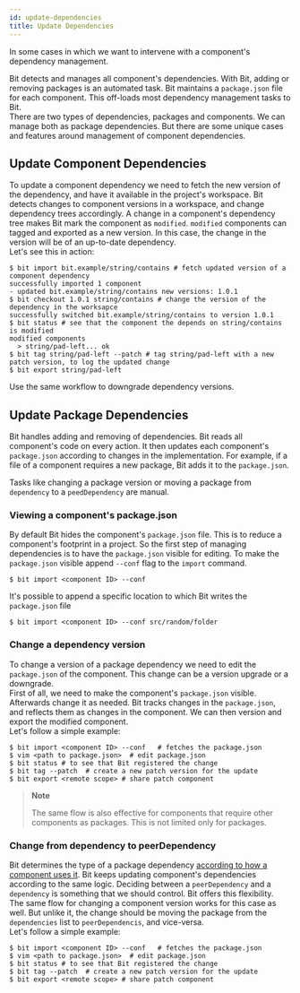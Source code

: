 ```yaml
---
id: update-dependencies
title: Update Dependencies
---
```


In some cases in which we want to intervene with a component's dependency management.

Bit detects and manages all component's dependencies. With Bit, adding or removing packages is an automated task. Bit maintains a `package.json` file for each component. This off-loads most dependency management tasks to Bit.  
There are two types of dependencies, packages and components. We can manage both as package dependencies. But there are some unique cases and features around management of component dependencies.

## Update Component Dependencies

To update a component dependency we need to fetch the new version of the dependency, and have it available in the project's workspace. Bit detects changes to component versions in a workspace, and change dependency trees accordingly. A change in a component's dependency tree makes Bit mark the component as `modified`. `modified` components can tagged and exported as a new version. In this case, the change in the version will be of an up-to-date dependency.  
Let's see this in action:

```shell
$ bit import bit.example/string/contains # fetch updated version of a component dependency
successfully imported 1 component
- updated bit.example/string/contains new versions: 1.0.1
$ bit checkout 1.0.1 string/contains # change the version of the dependency in the worksapce
successfully switched bit.example/string/contains to version 1.0.1
$ bit status # see that the component the depends on string/contains is modified
modified components
  > string/pad-left... ok
$ bit tag string/pad-left --patch # tag string/pad-left with a new patch version, to log the updated change
$ bit export string/pad-left
```

Use the same workflow to downgrade dependency versions.

## Update Package Dependencies

Bit handles adding and removing of dependencies. Bit reads all component's code on every action. It then updates each component's `package.json` according to changes in the implementation. For example, if a file of a component requires a new package, Bit adds it to the `package.json`.

Tasks like changing a package version or moving a package from `dependency` to a `peedDependency` are manual.

### Viewing a component's package.json

By default Bit hides the component's `package.json` file. This is to reduce a component's footprint in a project. So the first step of managing dependencies is to have the `package.json` visible for editing. To make the `package.json` visible append `--conf` flag to the `import` command.

```shell
$ bit import <component ID> --conf
```

It's possible to append a specific location to which Bit writes the `package.json` file

```shell
$ bit import <component ID> --conf src/random/folder
```

### Change a dependency version

To change a version of a package dependency we need to edit the `package.json` of the component. This change can be a version upgrade or a downgrade.  
First of all, we need to make the component's `package.json` visible. Afterwards change it as needed. Bit tracks changes in the `package.json`, and reflects them as changes in the component. We can then version and export the modified component.  
Let's follow a simple example:

```shell
$ bit import <component ID> --conf   # fetches the package.json
$ vim <path to package.json>  # edit package.json
$ bit status # to see that Bit registered the change
$ bit tag --patch  # create a new patch version for the update
$ bit export <remote scope> # share patch component
```

> **Note**
>
> The same flow is also effective for components that require other components as packages. This is not limited only for packages.

### Change from dependency to peerDependency

Bit determines the type of a package dependency [according to how a component uses it](/docs/add-and-isolate-components). Bit keeps updating component's dependencies according to the same logic. Deciding between a `peerDependency` and a `dependency` is something that we should control. Bit offers this flexibility.  
The same flow for changing a component version works for this case as well. But unlike it, the change should be moving the package from the `dependencies` list to `peerDependencis`, and vice-versa.  
Let's follow a simple example:

```shell
$ bit import <component ID> --conf   # fetches the package.json
$ vim <path to package.json>  # edit package.json
$ bit status # to see that Bit registered the change
$ bit tag --patch  # create a new patch version for the update
$ bit export <remote scope> # share patch component
```
